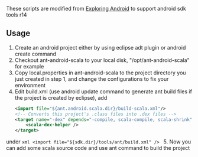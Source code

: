These scripts are modified from [Exploring Android](http://lamp.epfl.ch/~michelou/android/) to support android sdk tools r14

Usage
------

1. Create an android project either by using eclipse adt plugin or android create command
2. Checkout ant-android-scala to your local disk, "/opt/ant-android-scala" for example
3. Copy local.properties in ant-android-scala to the project directory you just created in step 1, and change the configurations to fix your environment
4. Edit build.xml (use android update command to generate ant build files if the project is created by eclipse), add
    ```xml
    <import file="${ant.android.scala.dir}/build-scala.xml"/>
    <!-- Converts this project's .class files into .dex files -->
    <target name="-dex" depends="-compile, scala-compile, scala-shrink">
        <scala-dex-helper />
    </target>
    ```
under
    ```xml
    <import file="${sdk.dir}/tools/ant/build.xml" />
    ```
5. Now you can add some scala source code and use ant command to build the project
